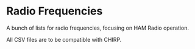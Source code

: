 # Radio Frequencies

A bunch of lists for radio frequencies, focusing on HAM Radio operation.

All CSV files are to be compatible with CHIRP.